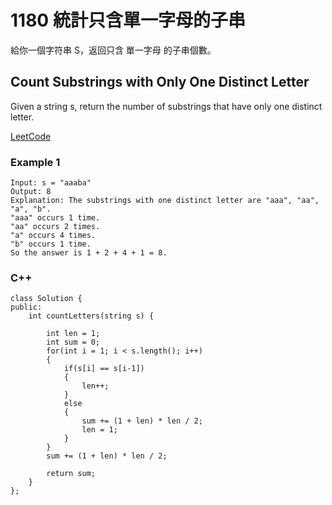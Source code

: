 # 1180 統計只含單一字母的子串

給你一個字符串 S，返回只含 單一字母 的子串個數。

## Count Substrings with Only One Distinct Letter

Given a string s, return the number of substrings that have only one distinct letter.

[LeetCode](https://leetcode-cn.com/count-substrings-with-only-one-distinct-letter/)

### Example 1
```
Input: s = "aaaba"
Output: 8
Explanation: The substrings with one distinct letter are "aaa", "aa", "a", "b".
"aaa" occurs 1 time.
"aa" occurs 2 times.
"a" occurs 4 times.
"b" occurs 1 time.
So the answer is 1 + 2 + 4 + 1 = 8.
```

### C++ 

```
class Solution {
public:
    int countLetters(string s) {

        int len = 1;
        int sum = 0;
        for(int i = 1; i < s.length(); i++)
        {
            if(s[i] == s[i-1])
            {    
                len++;
            }
            else
            {
                sum += (1 + len) * len / 2;
                len = 1;
            }
        }
        sum += (1 + len) * len / 2;

        return sum;
    }
};
```
